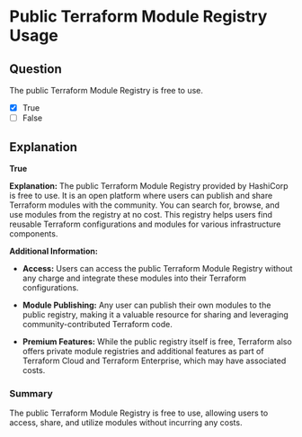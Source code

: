 # Public Terraform Module Registry Usage

## Question

The public Terraform Module Registry is free to use.

- [x] True
- [ ] False

## Explanation

**True**

**Explanation:** The public Terraform Module Registry provided by HashiCorp is free to use. It is an open platform where users can publish and share Terraform modules with the community. You can search for, browse, and use modules from the registry at no cost. This registry helps users find reusable Terraform configurations and modules for various infrastructure components.

**Additional Information:**

- **Access:** Users can access the public Terraform Module Registry without any charge and integrate these modules into their Terraform configurations.
  
- **Module Publishing:** Any user can publish their own modules to the public registry, making it a valuable resource for sharing and leveraging community-contributed Terraform code.

- **Premium Features:** While the public registry itself is free, Terraform also offers private module registries and additional features as part of Terraform Cloud and Terraform Enterprise, which may have associated costs.

### Summary

The public Terraform Module Registry is free to use, allowing users to access, share, and utilize modules without incurring any costs.
